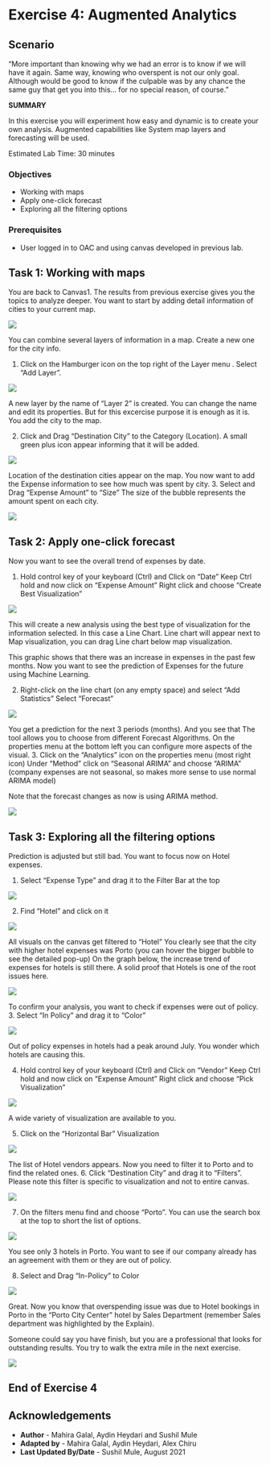 # Exercise 4: Augmented Analytics

## Scenario

“More important than knowing why we had an error is to know if we will have it again. Same way, knowing who overspent is not our only goal. Although would be good to know if the culpable was by any chance the same guy that get you into this… for no special reason, of course.”

__SUMMARY__

In this exercise you will experiment how easy and dynamic is to create your own analysis. Augmented capabilities like System map layers and forecasting will be used.

Estimated Lab Time: 30 minutes

### Objectives

* Working with maps
* Apply one-click forecast
* Exploring all the filtering options

### Prerequisites
* User logged in to OAC and using canvas developed in previous lab.

## **Task 1**: Working with maps 


You are back to Canvas1. The results from previous exercise gives you the topics to analyze deeper.
You want to start by adding detail information of cities to your current map.

![](images/1_canvas_home_page.png " ")

You can combine several layers of information in a map. Create a new one for the city info.
1. Click on the Hamburger icon on the top right of the Layer menu . Select “Add Layer”.

![](images/2_Add_Layer.png " ")


A new layer by the name of “Layer 2” is created. You can change the name and edit its properties. But for this excercise purpose it is enough as it is.
You add the city to the map.

2. Click and Drag “Destination City” to the Category (Location). A small green plus icon appear informing that it will be added.

![](images/3_destination_city.png " ")

Location of the destination cities appear on the map. You now want to add the Expense information to see how much was spent by city.
3. Select and Drag “Expense Amount” to “Size” The size of the bubble represents the amount spent on each city.


![](images/4_expense_account.png " ")


## **Task 2**: Apply one-click forecast

Now you want to see the overall trend of expenses by date.

1. Hold control key of your keyboard (Ctrl) and Click on “Date”
   Keep Ctrl hold and now click on “Expense Amount”
   Right click and choose “Create Best Visualization”

![](images/5_expenseamount_date_viz.png " ")


This will create a new analysis using the best type of visualization for the information selected. In this case a Line Chart.
Line chart will appear next to Map visualization, you can drag Line chart below map visualization.

This graphic shows that there was an increase in expenses in the past few months.
Now you want to see the prediction of Expenses for the future using Machine Learning.

2. Right-click on the line chart (on any empty space) and select “Add Statistics”
   Select “Forecast”

![](images/6_forecast.png " ")


You get a prediction for the next 3 periods (months). And you see that
The tool allows you to choose from different Forecast Algorithms.
On the properties menu at the bottom left you can configure more aspects of the visual.
3. Click on the “Analytics” icon on the properties menu (most right icon)
    Under “Method” click on “Seasonal ARIMA” and choose “ARIMA” (company expenses are not seasonal, so makes more sense to use normal ARIMA model)

Note that the forecast changes as now is using ARIMA method.

![](images/7_Arima.png " ")

## **Task 3**: Exploring all the filtering options

Prediction is adjusted but still bad. You want to focus now on Hotel expenses.
1. Select “Expense Type” and drag it to the Filter Bar at the top

![](images/8_filter.png " ")

2. Find “Hotel” and click on it

![](images/9_select_hotel.png " ")


All visuals on the canvas get filtered to “Hotel”
You clearly see that the city with higher hotel expenses was Porto (you can hover the bigger bubble to see the detailed pop-up)
On the graph below, the increase trend of expenses for hotels is still there.
A solid proof that Hotels is one of the root issues here.

![](images/10_porto.png " ")

To confirm your analysis, you want to check if expenses were out of policy.
3. Select “In Policy” and drag it to “Color”

![](images/11_inPolicy_color.png " ")

Out of policy expenses in hotels had a peak around July. You wonder which hotels are causing this.

4. Hold control key of your keyboard (Ctrl) and Click on “Vendor”
   Keep Ctrl hold and now click on “Expense Amount”
   Right click and choose “Pick Visualization”

![](images/12_vendor_expense_selection.png " ")

A wide variety of visualization are available to you.

5. Click on the “Horizontal Bar” Visualization

![](images/13_horizontal_bar.png " ")

The list of Hotel vendors appears. Now you need to filter it to Porto and to find the related ones.
6. Click “Destination City” and drag it to “Filters”. Please note this filter is specific to visualization and not to entire canvas.

![](images/14_destination_city_filter.png " ")


7. On the filters menu find and choose “Porto”. You can use the search box at the top to short the list of options.

![](images/15_select_porto_city.png " ")


You see only 3 hotels in Porto. You want to see if our company already has an agreement with them or they are out of policy.

8. Select and Drag “In-Policy” to Color

![](images/16_inPolicy_color.png " ")


Great. Now you know that overspending issue was due to Hotel bookings in Porto in the “Porto City Center” hotel by Sales Department (remember Sales department
was highlighted by the Explain).

Someone could say you have finish, but you are a professional that looks for outstanding results.
You try to walk the extra mile in the next exercise.

![](images/17_root_cause_final.png " ")

## End of Exercise 4

## Acknowledgements

- **Author** - Mahira Galal, Aydin Heydari and Sushil Mule
- **Adapted by** -  Mahira Galal, Aydin Heydari, Alex Chiru
- **Last Updated By/Date** - Sushil Mule, August 2021